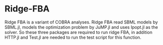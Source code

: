 # Ridge-FBA

Ridge FBA is a variant of COBRA analyses.
Ridge FBA read SBML models by SBML.jl, models the optimization problem by JuMP.jl and uses Ipopt.jl as the solver. 
So these three packages are required to run ridge FBA, in addition HTTP.jl and Test.jl are needed to run the test script for this function. 

